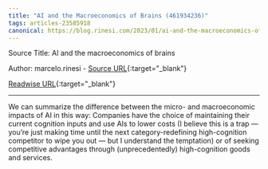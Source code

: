 ```yaml
---
title: "AI and the Macroeconomics of Brains (461934236)"
tags: articles-23585918
canonical: https://blog.rinesi.com/2023/01/ai-and-the-macroeconomics-of-brains/
---
```


Source Title: AI and the macroeconomics of brains

Author: marcelo.rinesi - [Source URL](https://blog.rinesi.com/2023/01/ai-and-the-macroeconomics-of-brains/){:target="_blank"}

[Readwise URL](https://readwise.io/open/461934236){:target="_blank"}

---

We can summarize the difference between the micro- and macroeconomic impacts of AI in this way: Companies have the choice of maintaining their current cognition inputs and use AIs to lower costs (I believe this is a trap — you’re just making time until the next category-redefining high-cognition competitor to wipe you out — but I understand the temptation) or of seeking competitive advantages through (unprecedentedly) high-cognition goods and services.
